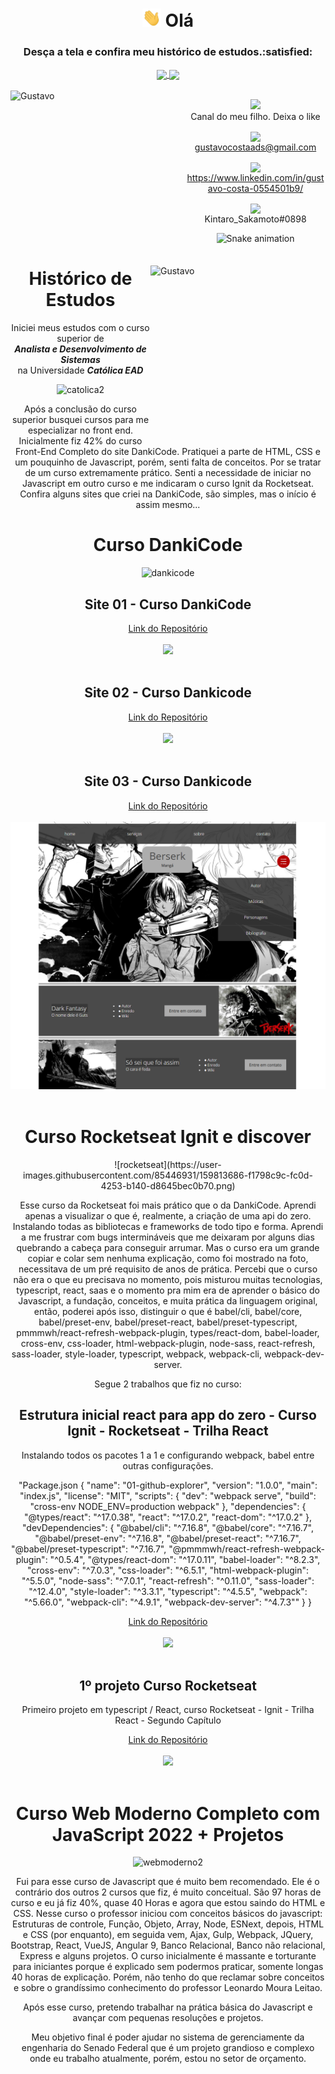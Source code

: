 ## <h1 align = "center"> <img src = "https://raw.githubusercontent.com/ABSphreak/ABSphreak/master/gifs/Hi.gif" width = "30px" > Olá
<div align="center" style="display: inline_block">
    <h3>Desça a tela e confira meu histórico de estudos.:satisfied: </h3>
</div> 
  
<div align="center" style="display: inline_block">

  <a href="https://github.com/gustavocostaads">
  <img height="180em" src="https://github-readme-stats.vercel.app/api?username=gustavocostaads&show_icons=true&theme=tokyonight&include_all_commits=true&count_private=true"     align="center"/>
  <img height="180em" src="https://github-readme-stats.vercel.app/api/top-langs/?username=gustavocostaads&layout=compact&langs_count=7&theme=tokyonight" align="center"/>
 
 </div><br>

  
  <img  align="left" alt="Gustavo" height="280" width="280" src="https://user-images.githubusercontent.com/85446931/134086685-7b629b76-9f9c-4f3e-ba3a-27162e81db55.gif">

  <a href="https://www.duolingo.com/profile/gustavocostajj" target="_blank"><img src="https://user-images.githubusercontent.com/85446931/145303855-fda5b022-02bd-409f-bfb0-6945c38019c5.jpeg" img alt="Gustavo" height="280" width="280" align="right"></a>
    
  
  <div align="center">
   
  <a href="https://www.youtube.com/watch?v=jjOd-HvOZqg" target="_blank"><img src="https://img.shields.io/badge/YouTube-FF0000?style=for-the-badge&logo=youtube&logoColor=white" target="_blank"></a> <br> <span> Canal do meu filho. Deixa o like </span>
  

  <a href = "mailto:gustavocostaads@gmail.com"><img src="https://img.shields.io/badge/-Gmail-%23333?style=for-the-badge&logo=gmail&logoColor=white" target="_blank" img align="center"></a> <br> <span> gustavocostaads@gmail.com </span>
  
  
  <a href="https://www.linkedin.com/in/gustavo-costa-0554501b9/" target="_blank"><img src="https://img.shields.io/badge/-LinkedIn-%230077B5?style=for-the-badge&logo=linkedin&logoColor=white" target="_blank" img align="center"></a> <br> <span> https://www.linkedin.com/in/gustavo-costa-0554501b9/ </span>

  
  <img src="https://img.shields.io/badge/Discord-7289DA?style=for-the-badge&logo=discord&logoColor=white" img align="center"> <br> <span> Kintaro_Sakamoto#0898</span>
    
   </div>
    
  
  <div align="center">
    
  ![Snake animation](https://github.com/gustavocostaads/gustavocostaads/blob/output/github-contribution-grid-snake.svg)
    

    

    
  <h1>Histórico de Estudos</h1>
      
      
   <span> Iniciei meus estudos com o curso superior de </span> <br>
    <span> ***Analista e Desenvolvimento de Sistemas*** </span> <br>
     <span> na Universidade ***Católica EAD***  </span> <br>
      
 ![catolica2](https://user-images.githubusercontent.com/85446931/158929062-8d985725-1935-4fdc-9c54-7183a7a1496a.png)

Após a conclusão do curso superior busquei cursos para me especializar no front end. Inicialmente fiz 42% do curso Front-End Completo do site DankiCode. Pratiquei a parte de HTML, CSS e um pouquinho de Javascript, porém, senti falta de conceitos. Por se tratar de um curso extremamente prático. Senti a necessidade de iniciar no Javascript em outro curso e me indicaram o curso Ignit da Rocketseat. <br>
Confira alguns sites que criei na DankiCode, são simples, mas o início é assim mesmo...
     
   <h1>Curso DankiCode</h1>
      
 ![dankicode](https://user-images.githubusercontent.com/85446931/159808785-836fc97f-3874-40bd-8862-3f873f0fc999.png)

      
  <h2>Site 01 - Curso DankiCode</h2> 

  <a href="https://github.com/gustavocostaads/dankicode-projeto-01">Link do Repositório</a>
  <br> <br>
  <img src="https://github.com/gustavocostaads/dankicode-projeto-01/blob/main/Imagens/Projeto01.png">
  <br><br>
  
  <h2>Site 02 - Curso Dankicode</h2>
  <a href="https://github.com/gustavocostaads/dankicode-projeto-02">Link do Repositório</a>
  <br> <br>
  <img src="https://github.com/gustavocostaads/dankicode-projeto-02/blob/main/Imagens/projeto02-01aa.png">
  <br><br>
  
  <h2>Site 03 - Curso Dankicode</h2>
  <a href="https://github.com/gcrsanalista/dankicode-projeto-03">Link do Repositório</a>
  <br> <br>
  <img src="https://github.com/gcrsanalista/dankicode-projeto-03/blob/main/imagens/projeto03-01.png">
  <br><br>
  
<h1>Curso Rocketseat Ignit e discover</h1>
![rocketseat](https://user-images.githubusercontent.com/85446931/159813686-f1798c9c-fc0d-4253-b140-d8645bec0b70.png)
      
Esse curso da Rocketseat foi mais prático que o da DankiCode. Aprendi apenas a visualizar o que é, realmente, a criação de uma api do zero.
Instalando todas as bibliotecas e frameworks de todo tipo e forma.
Aprendi a me frustrar com bugs intermináveis que me deixaram por alguns dias quebrando a cabeça para conseguir arrumar.
Mas o curso era um grande copiar e colar sem nenhuma explicação, como foi mostrado na foto, necessitava de um pré requisito de anos de prática.
Percebi que o curso não era o que eu precisava no momento, pois misturou muitas tecnologias, typescript, react, saas e o momento pra mim era
de aprender o básico do Javascript, a fundação, conceitos, e muita prática da linguagem original, então, poderei após isso, distinguir o que é babel/cli, babel/core, babel/preset-env, babel/preset-react, babel/preset-typescript, pmmmwh/react-refresh-webpack-plugin, types/react-dom, babel-loader, cross-env, css-loader, html-webpack-plugin, node-sass, react-refresh, sass-loader, style-loader, typescript, webpack, webpack-cli, webpack-dev-server.
      
  Segue 2 trabalhos que fiz no curso:
      
  <h2>Estrutura inicial react para app do zero - Curso Ignit - Rocketseat - Trilha React</h2>
  Instalando todos os pacotes 1 a 1 e configurando webpack, babel entre outras configurações.
  
  "Package.json
  {
  "name": "01-github-explorer",
  "version": "1.0.0",
  "main": "index.js",
  "license": "MIT",
  "scripts": {
    "dev": "webpack serve",
    "build": "cross-env NODE_ENV=production webpack"
  },
  "dependencies": {
    "@types/react": "^17.0.38",
    "react": "^17.0.2",
    "react-dom": "^17.0.2"
  },
  "devDependencies": {
    "@babel/cli": "^7.16.8",
    "@babel/core": "^7.16.7",
    "@babel/preset-env": "^7.16.8",
    "@babel/preset-react": "^7.16.7",
    "@babel/preset-typescript": "^7.16.7",
    "@pmmmwh/react-refresh-webpack-plugin": "^0.5.4",
    "@types/react-dom": "^17.0.11",
    "babel-loader": "^8.2.3",
    "cross-env": "^7.0.3",
    "css-loader": "^6.5.1",
    "html-webpack-plugin": "^5.5.0",
    "node-sass": "^7.0.1",
    "react-refresh": "^0.11.0",
    "sass-loader": "^12.4.0",
    "style-loader": "^3.3.1",
    "typescript": "^4.5.5",
    "webpack": "^5.66.0",
    "webpack-cli": "^4.9.1",
    "webpack-dev-server": "^4.7.3""
  }
}
    
  [Link do Repositório](https://github.com/gustavocostaads/Rocketseat-01-github-explorer)
  <br> <br>
  <img src="https://github.com/gustavocostaads/Rocketseat-01-github-explorer/blob/main/2022-01-28-12-09-16.gif">
  <br><br>
  
   <h2>1º projeto Curso Rocketseat</h2>
      Primeiro projeto em typescript / React, curso Rocketseat - Ignit - Trilha React - Segundo Capítulo
  
  <a href="https://github.com/gustavocostaads/dtmoney">Link do Repositório</a>
  <br> <br>
  <img src="https://github.com/gustavocostaads/dtmoney/blob/main/grava%C3%A7%C3%A3o.gif">
  <br> <br>
      
<h1>Curso Web Moderno Completo com JavaScript 2022 + Projetos</h1>
      
![webmoderno2](https://user-images.githubusercontent.com/85446931/159819409-45947f86-2415-4e64-a85c-705ea769b913.png)
      
Fui para esse curso de Javascript que é muito bem recomendado. Ele é o contrário dos outros 2 cursos que fiz, é muito conceitual.
São 97 horas de curso e eu já fiz 40%, quase 40 Horas e agora que estou saindo do HTML e CSS.
Nesse curso o professor iniciou com conceitos básicos do javascript: Estruturas de controle, Função, Objeto, Array, Node, ESNext, depois, HTML e CSS (por enquanto), em seguida vem, Ajax, Gulp, Webpack, JQuery, Bootstrap, React, VueJS, Angular 9, Banco Relacional, Banco não relacional, Express e alguns projetos. 
O curso inicialmente é massante e torturante para iniciantes porque é explicado sem podermos praticar, somente longas 40 horas de explicação. Porém, não tenho do que reclamar sobre conceitos e sobre o grandíssimo conhecimento do professor Leonardo Moura Leitao.
      
Após esse curso, pretendo trabalhar na prática básica do Javascript e avançar com pequenas resoluções e projetos.
      
Meu objetivo final é poder ajudar no sistema de gerenciamente da engenharia do Senado Federal que é um projeto grandioso e complexo onde eu trabalho atualmente, porém, estou no setor de orçamento.

</div>
